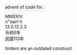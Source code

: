 advent of code for:

MMXXIV  
ה'תשפ"ה  
13.0.12.2.3  
令和6年  
民國113年  

folders are an outdated construct